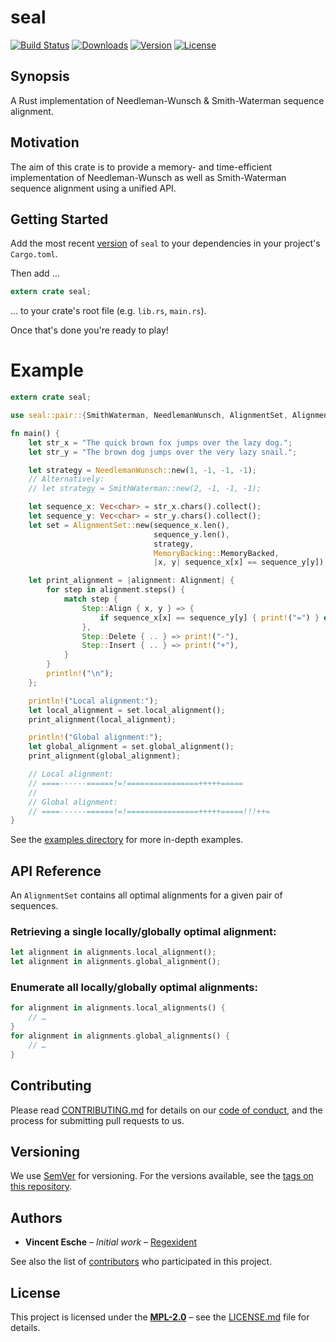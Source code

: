 # seal

[![Build Status](http://img.shields.io/travis/regexident/rust-seal.svg?style=flat-square)](https://travis-ci.org/regexident/rust-seal)
[![Downloads](https://img.shields.io/crates/d/rust-seal.svg?style=flat-square)](https://crates.io/crates/rust-seal/)
[![Version](https://img.shields.io/crates/v/rust-seal.svg?style=flat-square)](https://crates.io/crates/rust-seal/)
[![License](https://img.shields.io/crates/l/rust-seal.svg?style=flat-square)](https://crates.io/crates/rust-seal/)

## Synopsis

A Rust implementation of Needleman-Wunsch & Smith-Waterman sequence alignment.

## Motivation

The aim of this crate is to provide a memory- and time-efficient implementation of Needleman-Wunsch as well as Smith-Waterman sequence alignment using a unified API.

## Getting Started

Add the most recent [version](https://crates.io/crates/seal) of `seal`
to your dependencies in your project's `Cargo.toml`.

Then add …

```rust
extern crate seal;
```

… to your crate's root file (e.g. `lib.rs`, `main.rs`).

Once that's done you're ready to play!

# Example

```rust
extern crate seal;

use seal::pair::{SmithWaterman, NeedlemanWunsch, AlignmentSet, Alignment, MemoryBacking, Step};

fn main() {
    let str_x = "The quick brown fox jumps over the lazy dog.";
    let str_y = "The brown dog jumps over the very lazy snail.";

    let strategy = NeedlemanWunsch::new(1, -1, -1, -1);
    // Alternatively:
    // let strategy = SmithWaterman::new(2, -1, -1, -1);

    let sequence_x: Vec<char> = str_x.chars().collect();
    let sequence_y: Vec<char> = str_y.chars().collect();
    let set = AlignmentSet::new(sequence_x.len(),
                                sequence_y.len(),
                                strategy,
                                MemoryBacking::MemoryBacked,
                                |x, y| sequence_x[x] == sequence_y[y]);

    let print_alignment = |alignment: Alignment| {
        for step in alignment.steps() {
            match step {
                Step::Align { x, y } => {
                    if sequence_x[x] == sequence_y[y] { print!("=") } else { print!("!") }
                },
                Step::Delete { .. } => print!("-"),
                Step::Insert { .. } => print!("+"),
            }
        }
        println!("\n");
    };

    println!("Local alignment:");
    let local_alignment = set.local_alignment();
    print_alignment(local_alignment);

    println!("Global alignment:");
    let global_alignment = set.global_alignment();
    print_alignment(global_alignment);

    // Local alignment:
    // ====------======!=!================+++++=====
    //
    // Global alignment:
    // ====------======!=!================+++++=====!!!++=
}
```

See the [examples directory](examples) for more in-depth examples.

## API Reference

An `AlignmentSet` contains all optimal alignments for a given pair of sequences.

### Retrieving a single locally/globally optimal alignment:

```rust
let alignment in alignments.local_alignment();
let alignment in alignments.global_alignment();
```

### Enumerate all locally/globally optimal alignments:

```rust
for alignment in alignments.local_alignments() {
	// …
}
for alignment in alignments.global_alignments() {
	// …
}
```

## Contributing

Please read [CONTRIBUTING.md](CONTRIBUTING.md) for details on our [code of conduct](https://www.rust-lang.org/conduct.html),
and the process for submitting pull requests to us.

## Versioning

We use [SemVer](http://semver.org/) for versioning. For the versions available, see the [tags on this repository](https://github.com/regexident/rust-seal/tags).

## Authors

* **Vincent Esche** – *Initial work* – [Regexident](https://github.com/Regexident)

See also the list of [contributors](https://github.com/regexident/rust-seal/contributors) who participated in this project.

## License

This project is licensed under the [**MPL-2.0**](https://www.tldrlegal.com/l/mpl-2.0) – see the [LICENSE.md](LICENSE.md) file for details.
